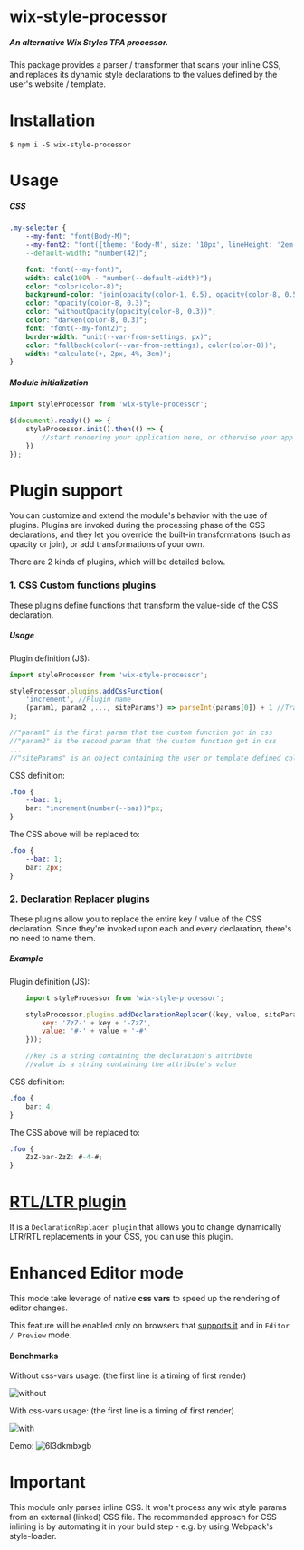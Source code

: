 # wix-style-processor
##### An alternative Wix Styles TPA processor.
This package provides a parser / transformer that scans your inline CSS, and replaces its dynamic style declarations to the values defined by the user's website / template.


# Installation
```shell
$ npm i -S wix-style-processor
```

# Usage
##### CSS
```css
.my-selector {
    --my-font: "font(Body-M)";                                              /* define a custom variable with a default value */
    --my-font2: "font({theme: 'Body-M', size: '10px', lineHeight: '2em', weight: 'bold', style:'italic'})"     /* will use Body-M as base font and override the given attributes */
    --default-width: "number(42)";                                          /* define a numeric custom var */

    font: "font(--my-font)";                                                /* assign a dynamic font value from a custom var */
    width: calc(100% - "number(--default-width)");                          /* assign a dynamic numeric value from a custom var */
    color: "color(color-8)";                                                /* assign a color from the site's palette */
    background-color: "join(opacity(color-1, 0.5), opacity(color-8, 0.5))"; /* blends 2 colors */
    color: "opacity(color-8, 0.3)";                                         /* add opacity to a site palette color */
    color: "withoutOpacity(opacity(color-8, 0.3))";                         /* will remove the opacity of site palette color */
    color: "darken(color-8, 0.3)";                                          /* make a darken version of site palette color */
    font: "font(--my-font2)";                                               /* will use the overridden default unless it was defined in settings  */
    border-width: "unit(--var-from-settings, px)";                          /* will produce border-width: 42px */
    color: "fallback(color(--var-from-settings), color(color-8))";          /* will return the first none falsy value from left to right */
    width: "calculate(+, 2px, 4%, 3em)";                                    /* will return the native calc function for the given operator and numbers a work around for https://github.com/thysultan/stylis.js/issues/116 */
}
```

##### Module initialization

```javascript
import styleProcessor from 'wix-style-processor';

$(document).ready(() => {
    styleProcessor.init().then(() => {
        //start rendering your application here, or otherwise your app will flicker
    })
});
```

# Plugin support
You can customize and extend the module's behavior with the use of plugins.
Plugins are invoked during the processing phase of the CSS declarations, and they let you override the built-in transformations (such as opacity or join), or add transformations of your own.

There are 2 kinds of plugins, which will be detailed below.

### 1. CSS Custom functions plugins
These plugins define functions that transform the value-side of the CSS declaration.

##### Usage

Plugin definition (JS):

```javascript
import styleProcessor from 'wix-style-processor';

styleProcessor.plugins.addCssFunction(
    'increment', //Plugin name
    (param1, param2 ,..., siteParams?) => parseInt(params[0]) + 1 //Transformation function
);

//"param1" is the first param that the custom function got in css
//"param2" is the second param that the custom function got in css
...
//"siteParams" is an object containing the user or template defined colors, fonts and numbers.
```

CSS definition:

```css
.foo {
    --baz: 1;
    bar: "increment(number(--baz))"px;
}
```

The CSS above will be replaced to:

```css
.foo {
    --baz: 1;
    bar: 2px;
}
```

### 2. Declaration Replacer plugins
These plugins allow you to replace the entire key / value of the CSS declaration.
Since they're invoked upon each and every declaration, there's no need to name them.

##### Example

Plugin definition (JS):

```javascript
    import styleProcessor from 'wix-style-processor';

    styleProcessor.plugins.addDeclarationReplacer((key, value, siteParams) => ({
        key: 'ZzZ-' + key + '-ZzZ',
        value: '#-' + value + '-#'
    }));

    //key is a string containing the declaration's attribute
    //value is a string containing the attribute's value
```

CSS definition:

```css
.foo {
    bar: 4;
}
```

The CSS above will be replaced to:

```css
.foo {
    ZzZ-bar-ZzZ: #-4-#;
}
```

# [RTL/LTR plugin](https://github.com/wix/wsp-plugin-rtl)
It is a `DeclarationReplacer plugin` that allows you to change dynamically LTR/RTL replacements in your CSS, you can use this plugin.

# Enhanced Editor mode
This mode take leverage of native **css vars** to speed up the rendering of editor changes.

This feature will be enabled only on browsers that [supports it](http://caniuse.com/#search=css-variables) and in `Editor / Preview` mode.

#### Benchmarks
Without css-vars usage: (the first line is a timing of first render)

![without](https://user-images.githubusercontent.com/9304194/28443749-b8c20e3c-6dc0-11e7-9ab5-03db9704d734.png)

With css-vars usage: (the first line is a timing of first render)

![with](https://user-images.githubusercontent.com/9304194/28443748-b7a87496-6dc0-11e7-96e4-2367619d28dd.png)

Demo:
![6l3dkmbxgb](https://user-images.githubusercontent.com/9304194/28503201-9cd348ca-700a-11e7-8ae0-a1d56fcdfcc6.gif)

# Important
This module only parses inline CSS.
It won't process any wix style params from an external (linked) CSS file.
The recommended approach for CSS inlining is by automating it in your build step - e.g. by using Webpack's style-loader.
